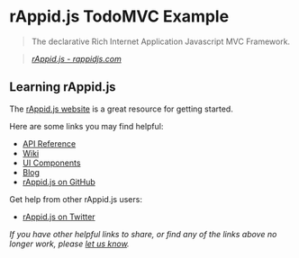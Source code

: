 # rAppid.js TodoMVC Example

> The declarative Rich Internet Application Javascript MVC Framework.

> _[rAppid.js - rappidjs.com](http://rappidjs.com)_


## Learning rAppid.js

The [rAppid.js website](http://rappidjs.com) is a great resource for getting started.

Here are some links you may find helpful:

* [API Reference](http://www.rappidjs.com/#/api)
* [Wiki](http://www.rappidjs.com/#/wiki)
* [UI Components](http://www.rappidjs.com/#/ui)
* [Blog](http://blog.rappidjs.com)
* [rAppid.js on GitHub](https://github.com/rappid/rAppid.js)

Get help from other rAppid.js users:

* [rAppid.js on Twitter](http://twitter.com/rappidjs)

_If you have other helpful links to share, or find any of the links above no longer work, please [let us know](https://github.com/addyosmani/todomvc/issues)._
